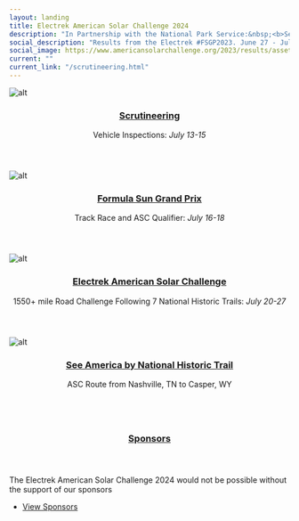 ```yaml
---
layout: landing
title: Electrek American Solar Challenge 2024 
description: "In Partnership with the National Park Service:&nbsp;<b>See America By National Historic Trail</b>"
social_description: "Results from the Electrek #FSGP2023. June 27 - July 2. Heartland Motorsports Park. Topeka, KS"
social_image: https://www.americansolarchallenge.org/2023/results/assets/images/banner.jpg
current: ""
current_link: "/scrutineering.html"
---
```


<div id="main">


<!-- One -->
<section id="one" class="tiles">
  <article>
    <span class="image">
      <img src="{% link assets/images/isu_scrutineering.jpg %}" alt="alt" />
    </span>
    <header class="major">
      <h3><a href="scrutineering.html" class="link">Scrutineering</a></h3>
      <p>Vehicle Inspections: <i>July 13-15</i></p>
    </header>
  </article>
    <article>
    <span class="image">
      <img src="{% link assets/images/florida_fsgp_front.jpg %}" alt="alt" />
    </span>
    <header class="major">
      <h3><a href="fsgp/" class="link">Formula Sun Grand Prix</a></h3>
      <p>Track Race and ASC Qualifier: <i>July 16-18</i></p>
    </header>
  </article>
    <article>
    <span class="image">
      <img src="{% link assets/images/app_state_wagon.jpg %}" alt="alt" />
    </span>
    <header class="major">
      <h3><a href="asc/" class="link">Electrek American Solar Challenge</a></h3>
      <p>1550+ mile Road Challenge Following 7 National Historic Trails: <i>July 20-27</i></p>
    </header>
  </article>
  <article>
    <span class="image">
      <img src="{% link assets/images/MOV_FrontStraight.jpg %}" alt="alt" />
    </span>
    <header class="major">
      <h3><a href="{{ tile.url  | relative_url }}" class="link">See America by National Historic Trail</a></h3>
      <p>ASC Route from Nashville, TN to Casper, WY</p>
    </header>
  </article>
  <!-- Removed
  <article>
    <span class="image">
      <img src="{% link assets/images/MOV_FrontStraight.jpg %}" alt="alt" />
    </span>
    <header class="major">
      <h3><a href="{{ tile.url  | relative_url }}" class="link">The Track</a></h3>
      <p>National Corvette Museum; <i>Bowling Green, KY</i></p>
    </header>
  </article>
    <article>
    <span class="image">
      <img src="{% link assets/images/MOV_FrontStraight.jpg %}" alt="alt" />
    </span>
    <header class="major">
      <h3><a href="{{ tile.url  | relative_url }}" class="link">Subscribe to Updates</a></h3>
      <p>...</i></p>
    </header>
  </article>   END Removed -->
</section>

<!-- Three -->
<!--
<section id="three">
	<div class="inner">
		<header class="major">
			<h2>Looking for More?</h2>
		</header>
		<p>Find full info about the 2024 event and Solar Car Racing in the United States on our full website</p>
		<ul class="actions">
			<li><a href="https://www.americansolarchallenge.org/" class="button next">Full ASC/FSGP Website</a></li>
		</ul>
	</div>
</section>-->
<section id="four" class="spotlights">
	<section>
		<a href="https://electrek.co/" class="image">
			<img src="{% link assets/images/Electrek-Logo-color-1024x194.png %}" alt="" data-position="center center" />
		</a>
		<div class="content">
			<div class="inner">
				<header class="major">
					<h3><a href="https://www.americansolarchallenge.org/sponsorship/fsgp-2023-sponsors/">Sponsors</a></h3>
				</header>
				<p>The Electrek American Solar Challenge 2024 would not be possible without the support of our sponsors</p>
				<ul class="actions">
					<li><a href="https://www.americansolarchallenge.org/sponsorship/asc-fsgp-2024-sponsors/" class="button">View Sponsors</a></li>
				</ul>
			</div>
		</div>
	</section>
</section>

</div>
